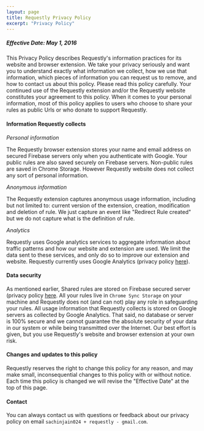 ```yaml
---
layout: page
title: Requestly Privacy Policy
excerpt: "Privacy Policy"
---
```


<h5>Effective Date: May 1, 2016</h5>

This Privacy Policy describes Requestly's information practices for its website and browser extension. 
We take your privacy seriously and want you to understand exactly what information we collect, 
how we use that information, which pieces of information you can request us to remove, and how to contact us about this policy. 
Please read this policy carefully. 
Your continued use of the Requestly extension and/or the Requestly website constitutes your agreement to this policy.
When it comes to your personal information, most of this policy applies to users 
who choose to share your rules as public Urls or who donate to support Requestly. 

#### Information Requestly collects

*Personal information*

The Requestly browser extension stores your name and email address on secured Firebase servers only when you authenticate 
with Google. Your public rules are also saved securely on Firebase servers. Non-public rules are saved in Chrome Storage.
However Requestly website does not collect any sort of personal information.

*Anonymous information*

The Requestly extension captures anonymous usage information, including but not limited to: current version of the extension, 
creation, modification and deletion of rule. We just capture an event like "Redirect Rule created" 
but we do not capture what is the definition of rule.

*Analytics*

Requestly uses Google analytics services to aggregate information about traffic patterns and how our website and extension are used. 
We limit the data sent to these services, and only do so to improve our extension and website. 
Requestly currently uses Google Analytics (privacy policy [here](https://support.google.com/analytics/answer/6004245)).

#### Data security
As mentioned earlier, Shared rules are stored on Firebase secured server 
(privacy policy [here](https://www.firebase.com/terms/privacy-policy.html).
All your rules live in `Chrome Sync Storage` on your machine and Requestly does not (and can not) play any role in safeguarding your rules.
All usage information that Requestly collects is stored on Google servers as collected by Google Analytics. 
That said, no database or server is 100% secure and we cannot guarantee the absolute security of your data in our system or while being transmitted over the Internet. 
Our best effort is given, but you use Requestly's website and browser extension at your own risk.

#### Changes and updates to this policy
Requestly reserves the right to change this policy for any reason, and may make small, inconsequential changes to this policy with or without notice. 
Each time this policy is changed we will revise the "Effective Date" at the top of this page. 

#### Contact
You can always contact us with questions or feedback about our privacy policy on email `sachinjain024 + requestly - gmail.com`.



